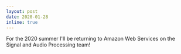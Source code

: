 ```yaml
---
layout: post
date: 2020-01-28
inline: true
---
```


For the 2020 summer I'll be returning to Amazon Web Services on the Signal and Audio Processing team!
